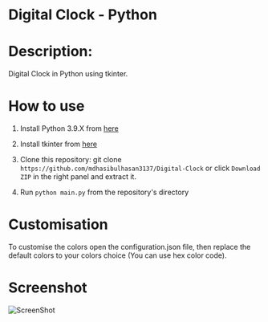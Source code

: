 # Digital Clock - Python

# Description:
Digital Clock in Python using tkinter.

# How to use
1. Install Python 3.9.X from [here](https://www.python.org/downloads)

2. Install tkinter from [here](https://docs.python.org/3/library/tkinter.html)

3. Clone this repository: git clone `https://github.com/mdhasibulhasan3137/Digital-Clock` or click `Download ZIP` in the right panel and extract it.

4. Run `python main.py` from the repository's directory

# Customisation
To customise the colors open the configuration.json file, then replace the default colors to your colors choice (You can use hex color code).

# Screenshot
![ScreenShot](https://user-images.githubusercontent.com/41125795/110994490-0adb8a80-83a3-11eb-90d5-afc851540092.JPG)

